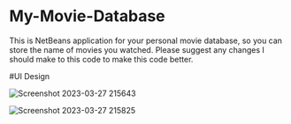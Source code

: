 # My-Movie-Database
This  is NetBeans application for your personal movie database, so you can store the name of movies you watched. Please suggest any changes I should make to this code to make this code better.

#UI Design

![Screenshot 2023-03-27 215643](https://user-images.githubusercontent.com/103875845/228004720-477c1bb7-e372-4e04-80c0-ba57f8250aa7.png)

![Screenshot 2023-03-27 215825](https://user-images.githubusercontent.com/103875845/228005223-226adbd8-ba43-42da-a657-3c2e82d103ef.png)
